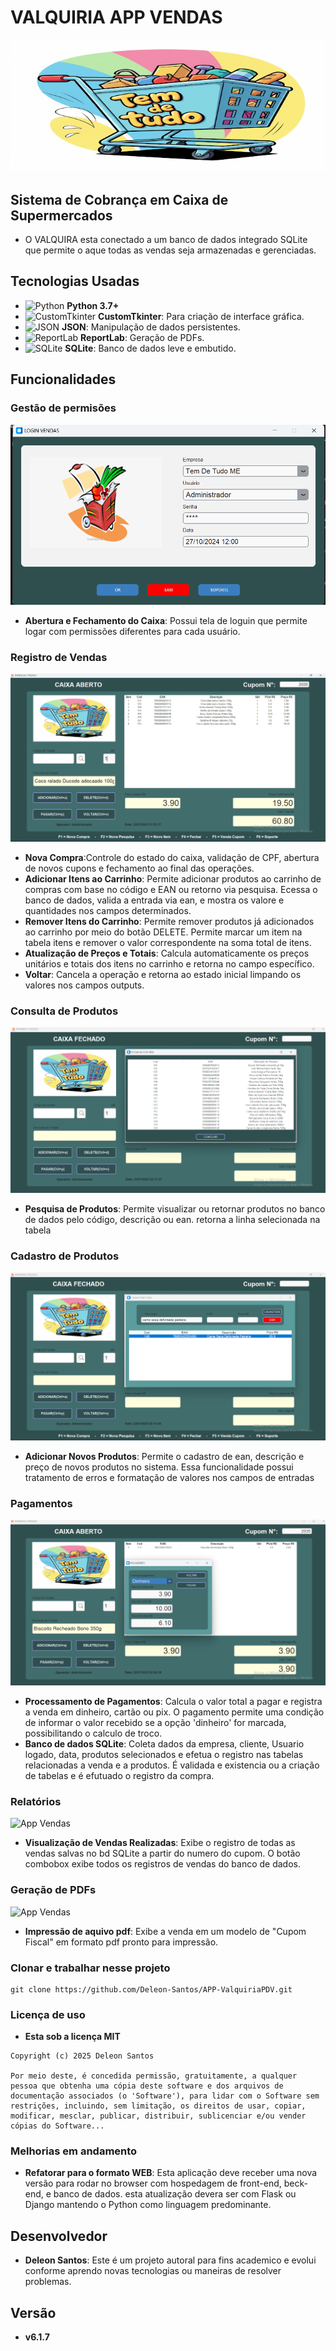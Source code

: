 # VALQUIRIA APP VENDAS
![App Vendas](img/banner.png)

## Sistema de Cobrança em Caixa de Supermercados

- O VALQUIRA esta conectado a um banco de dados integrado SQLite que permite o aque todas as vendas seja armazenadas e gerenciadas.

## Tecnologias Usadas

- ![Python](https://img.shields.io/badge/Python-3.7+-blue?style=for-the-badge&logo=python&logoColor=white) **Python 3.7+**
- ![CustomTkinter](https://img.shields.io/badge/CustomTkinter-GUI-brightgreen?style=for-the-badge&logo=customtkinter&logoColor=white) **CustomTkinter**: Para criação de interface gráfica.
- ![JSON](https://img.shields.io/badge/JSON-Data-blue?style=for-the-badge&logo=json&logoColor=white) **JSON**: Manipulação de dados persistentes.
- ![ReportLab](https://img.shields.io/badge/ReportLab-PDF-red?style=for-the-badge&logo=pdf&logoColor=white) **ReportLab**: Geração de PDFs.
- ![SQLite](https://img.shields.io/badge/SQLite-Database-lightgrey?style=for-the-badge&logo=sqlite&logoColor=white) **SQLite**: Banco de dados leve e embutido.

## Funcionalidades

### Gestão de permisões
![App Vendas](img/tela-de-login.png)
- **Abertura e Fechamento do Caixa**: Possui tela de loguin que permite logar com permissões diferentes para cada usuário.

### Registro de Vendas
![App Vendas](img/tela-de-vendas.png)
- **Nova Compra**:Controle do estado do caixa, validação de CPF, abertura de novos cupons e fechamento ao final das operações.  
- **Adicionar Itens ao Carrinho**: Permite adicionar produtos ao carrinho de compras com base no código e EAN ou retorno via pesquisa. Ecessa o banco de dados, valida a entrada via ean, e mostra os valore e quantidades nos campos determinados.
- **Remover Itens do Carrinho**: Permite remover produtos já adicionados ao carrinho por meio do botão DELETE. Permite marcar um item na tabela itens e remover o valor correspondente na soma total de itens.
- **Atualização de Preços e Totais**: Calcula automaticamente os preços unitários e totais dos itens no carrinho e retorna no campo específico.
- **Voltar**: Cancela a operação e retorna ao estado inicial limpando os valores nos campos outputs.

### Consulta de Produtos

![App Vendas](img/tela-de-pesquisa.png)
- **Pesquisa de Produtos**: Permite visualizar ou retornar produtos no banco de dados pelo código, descrição ou ean. retorna a linha selecionada na tabela

### Cadastro de Produtos
![App Vendas](img/tela-de-cadastros.png)
- **Adicionar Novos Produtos**: Permite o cadastro de ean, descrição e preço de novos produtos no sistema. Essa funcionalidade possui tratamento de erros e formatação de valores nos campos de entradas

### Pagamentos
![App Vendas](img/tela-de-pagamentos.png)
- **Processamento de Pagamentos**: Calcula o valor total a pagar e registra a venda em dinheiro, cartão ou pix. O pagamento permite uma condição de informar o valor recebido se a opção 'dinheiro' for marcada, possibilitando o calculo de troco.
- **Banco de dados SQLite**: Coleta dados da empresa, cliente, Usuario logado, data, produtos selecionados e efetua o registro nas tabelas relacionadas a venda e a produtos. É validada e existencia ou a criação de tabelas e é efutuado o registro da compra.

### Relatórios
![App Vendas](img/impressãoDoc.png)
- **Visualização de Vendas Realizadas**: Exibe o registro de todas as vendas salvas no bd SQLite a partir do numero do cupom. O botão combobox exibe todos os registros de vendas do banco de dados.

### Geração de PDFs
![App Vendas](img/impressão.png)
- **Impressão de aquivo pdf**: Exibe a venda em um modelo de "Cupom Fiscal" em formato pdf pronto para impressão.

### Clonar e trabalhar nesse projeto

```
git clone https://github.com/Deleon-Santos/APP-ValquiriaPDV.git
```
### Licença de uso 
- **Esta sob a licença MIT**
```
Copyright (c) 2025 Deleon Santos

Por meio deste, é concedida permissão, gratuitamente, a qualquer pessoa que obtenha uma cópia deste software e dos arquivos de documentação associados (o 'Software'), para lidar com o Software sem restrições, incluindo, sem limitação, os direitos de usar, copiar, modificar, mesclar, publicar, distribuir, sublicenciar e/ou vender cópias do Software...
```
### Melhorias em andamento
- **Refatorar para o formato WEB**: Esta aplicação deve receber uma nova versão para rodar no browser com hospedagem de front-end, beck-end, e banco de dados. esta atualização devera ser com Flask ou Django mantendo o Python como linguagem predominante.

## Desenvolvedor
- **Deleon Santos**: Este é um projeto autoral para fins academico e evolui conforme aprendo novas tecnologias ou maneiras de resolver problemas.

## Versão
- **v6.1.7**

